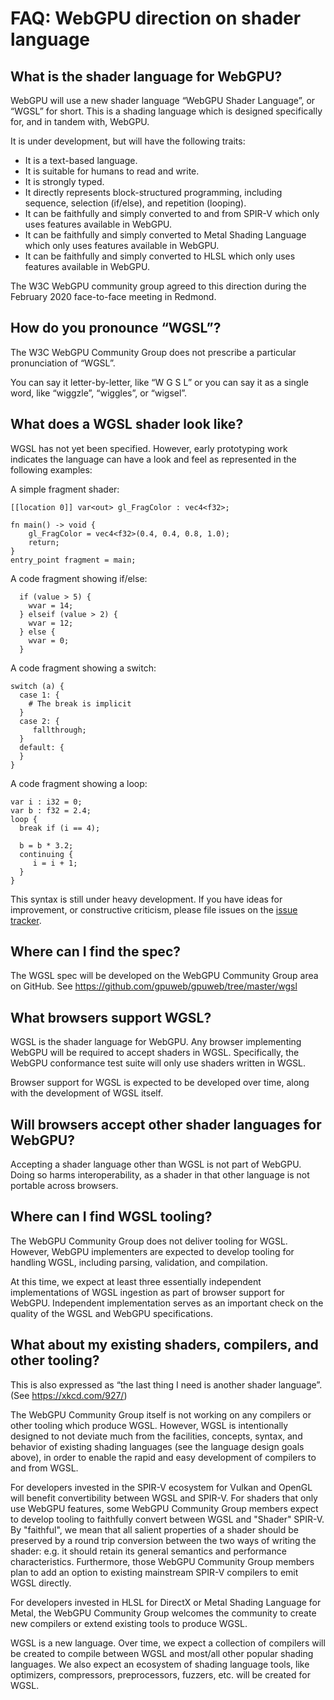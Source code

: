 # FAQ: WebGPU direction on shader language

## What is the shader language for WebGPU?

WebGPU will use a new shader language “WebGPU Shader Language”,
or “WGSL” for short. This is a shading language which is designed specifically
for, and in tandem with, WebGPU.

It is under development, but will have the following traits:

*   It is a text-based language.
*   It is suitable for humans to read and write.
*   It is strongly typed.
*   It directly represents block-structured programming, including
    sequence, selection (if/else), and repetition (looping).
*   It can be faithfully and simply converted to and from SPIR-V
    which only uses features available in WebGPU.
*   It can be faithfully and simply converted to Metal Shading Language
    which only uses features available in WebGPU.
*   It can be faithfully and simply converted to HLSL
    which only uses features available in WebGPU.

The W3C WebGPU community group agreed to this direction during the
February 2020 face-to-face meeting in Redmond.


## How do you pronounce “WGSL”?

The W3C WebGPU Community Group does not prescribe a particular
pronunciation of “WGSL”.

You can say it letter-by-letter, like “W G S L” or you can say it as a single word, like “wiggzle”, “wiggles”, or “wigsel”.


## What does a WGSL shader look like?

WGSL has not yet been specified.
However, early prototyping work indicates the language can have a look
and feel as represented in the following examples:

A simple fragment shader:


```
[[location 0]] var<out> gl_FragColor : vec4<f32>;

fn main() -> void {
    gl_FragColor = vec4<f32>(0.4, 0.4, 0.8, 1.0);
    return;
}
entry_point fragment = main;
```


A code fragment showing if/else:


```
  if (value > 5) {
    wvar = 14;
  } elseif (value > 2) {
    wvar = 12;
  } else {
    wvar = 0;
  }
```


A code fragment showing a switch:


```
switch (a) {
  case 1: {
    # The break is implicit
  }
  case 2: {
     fallthrough;
  }
  default: {
  }
}
```


A code fragment showing a loop:


```
var i : i32 = 0;
var b : f32 = 2.4;
loop {
  break if (i == 4);

  b = b * 3.2;
  continuing {
     i = i + 1;
  }
}
```

This syntax is still under heavy development.
If you have ideas for improvement, or constructive criticism,
please file issues on the [issue tracker](https://github.com/gpuweb/gpuweb/issues/new?assignees=&labels=wgsl&template=wgsl.md&title=).

## Where can I find the spec?

The WGSL spec will be developed on the WebGPU Community Group area on GitHub.
See https://github.com/gpuweb/gpuweb/tree/master/wgsl


## What browsers support WGSL?

WGSL is the shader language for WebGPU.
Any browser implementing WebGPU will be required to accept shaders in WGSL.
Specifically, the WebGPU conformance test suite will only use shaders written
in WGSL.

Browser support for WGSL is expected to be developed over time, along
with the development of WGSL itself.


## Will browsers accept other shader languages for WebGPU?

Accepting a shader language other than WGSL is not part of WebGPU.
Doing so harms interoperability, as a shader in that other language is
not portable across browsers.


## Where can I find WGSL tooling?

The WebGPU Community Group does not deliver tooling for WGSL.
However, WebGPU implementers are expected to develop tooling
for handling WGSL, including parsing, validation, and compilation.

At this time, we expect at least three essentially independent
implementations of WGSL ingestion as part of browser support for WebGPU.
Independent implementation serves as an important check on the quality
of the WGSL and WebGPU specifications.

## What about my existing shaders, compilers, and other tooling?

This is also expressed as “the last thing I need is another shader language”.
(See https://xkcd.com/927/)

The WebGPU Community Group itself is not working on any compilers or other tooling which produce WGSL.
However, WGSL is intentionally designed to not deviate much from the facilities, concepts,
syntax, and behavior of existing shading languages (see the language design
goals above), in order to enable the rapid and easy development of compilers to and from WGSL.

For developers invested in the SPIR-V ecosystem for Vulkan and OpenGL will benefit convertibility between WGSL and SPIR-V. For shaders that only use WebGPU features, some WebGPU Community Group members expect to develop tooling to faithfully convert between WGSL and "Shader" SPIR-V. By "faithful", we mean that all salient properties of a shader should be preserved by a round trip conversion between the two ways of writing the shader: e.g. it should retain its general semantics and performance characteristics. Furthermore, those WebGPU Community Group members plan to add an option to existing mainstream SPIR-V compilers to emit WGSL directly.

For developers invested in HLSL for DirectX or Metal Shading Language for Metal, the WebGPU Community Group welcomes the community to create new compilers or extend existing tools to produce WGSL.

WGSL is a new language. Over time, we expect a collection of compilers will
be created to compile between WGSL and most/all other popular shading
languages. We also expect an ecosystem of shading language tools, like
optimizers, compressors, preprocessors, fuzzers, etc. will be created for WGSL.
